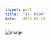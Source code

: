 ```yaml
---
layout: post
title:  "17. Rd8#"
date:   2023-08-19
---
```


![image]({{site.url}}/assets/meetup_photos/2023-08-19.jpg)
